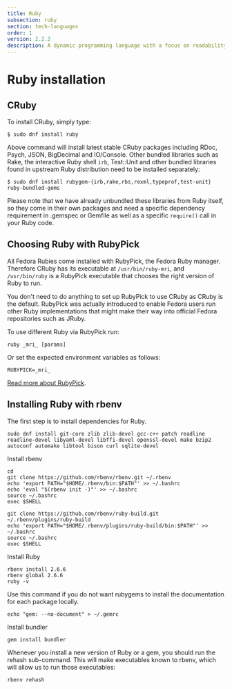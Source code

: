 ```yaml
---
title: Ruby
subsection: ruby
section: tech-languages
order: 1
version: 2.2.2
description: A dynamic programming language with a focus on readability, simplicity and productivity.
---
```


# Ruby installation

## CRuby

To install CRuby, simply type:

```
$ sudo dnf install ruby
```

Above command will install latest stable CRuby packages including RDoc, Psych, JSON, BigDecimal and IO/Console. Other bundled libraries such as Rake, the interactive Ruby shell `irb`, Test::Unit and other bundled libraries found in upstream Ruby distribution need to be installed separately:

```
$ sudo dnf install rubygem-{irb,rake,rbs,rexml,typeprof,test-unit} ruby-bundled-gems
```

Please note that we have already unbundled these libraries from Ruby itself, so they come in their own packages and need a specific dependency requirement in .gemspec or Gemfile as well as a specific `require()` call in your Ruby code.

## Choosing Ruby with RubyPick

All Fedora Rubies come installed with RubyPick, the Fedora Ruby manager. Therefore CRuby has its executable at `/usr/bin/ruby-mri`, and `/usr/bin/ruby` is a RubyPick executable that chooses the right version of Ruby to run.

You don't need to do anything to set up RubyPick to use CRuby as CRuby is the default. RubyPick was actually introduced to enable Fedora users run other Ruby implementations that might make their way into official Fedora repositories such as JRuby.

To use different Ruby via RubyPick run:

```
ruby _mri_ [params]
```

Or set the expected environment variables as follows:

```
RUBYPICK=_mri_
```

[Read more about RubyPick](https://github.com/fedora-ruby/rubypick).

## Installing Ruby with rbenv

The first step is to install dependencies for Ruby.

```
sudo dnf install git-core zlib zlib-devel gcc-c++ patch readline readline-devel libyaml-devel libffi-devel openssl-devel make bzip2 autoconf automake libtool bison curl sqlite-devel
```

Install rbenv

```
cd
git clone https://github.com/rbenv/rbenv.git ~/.rbenv
echo 'export PATH="$HOME/.rbenv/bin:$PATH"' >> ~/.bashrc
echo 'eval "$(rbenv init -)"' >> ~/.bashrc
source ~/.bashrc
exec $SHELL

git clone https://github.com/rbenv/ruby-build.git ~/.rbenv/plugins/ruby-build
echo 'export PATH="$HOME/.rbenv/plugins/ruby-build/bin:$PATH"' >> ~/.bashrc
source ~/.bashrc
exec $SHELL
```

Install Ruby

```
rbenv install 2.6.6
rbenv global 2.6.6
ruby -v

```
Use this command if you do not want rubygems to install the documentation for each package locally.

```
echo "gem: --no-document" > ~/.gemrc
```

Install bundler

```
gem install bundler
```

Whenever you install a new version of Ruby or a gem, you should run the rehash sub-command. This will make executables known to rbenv, which will allow us to run those executables:

``` 
rbenv rehash 
``` 
